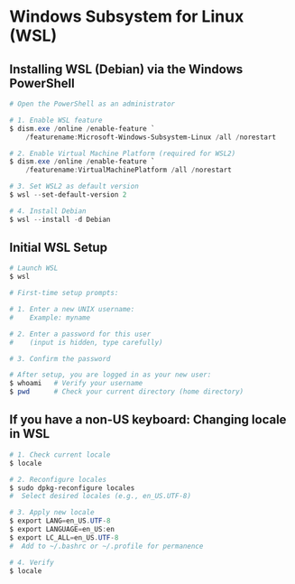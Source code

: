 # Windows Subsystem for Linux (WSL)

## Installing WSL (Debian) via the Windows PowerShell

```powershell
# Open the PowerShell as an administrator

# 1. Enable WSL feature
$ dism.exe /online /enable-feature `
    /featurename:Microsoft-Windows-Subsystem-Linux /all /norestart

# 2. Enable Virtual Machine Platform (required for WSL2)
$ dism.exe /online /enable-feature `
    /featurename:VirtualMachinePlatform /all /norestart

# 3. Set WSL2 as default version
$ wsl --set-default-version 2

# 4. Install Debian
$ wsl --install -d Debian
```

## Initial WSL Setup
```powershell
# Launch WSL
$ wsl

# First-time setup prompts:

# 1. Enter a new UNIX username:
#    Example: myname

# 2. Enter a password for this user
#    (input is hidden, type carefully)

# 3. Confirm the password

# After setup, you are logged in as your new user:
$ whoami   # Verify your username
$ pwd      # Check your current directory (home directory)
```

## If you have a non-US keyboard: Changing locale in WSL
```powershell
# 1. Check current locale
$ locale

# 2. Reconfigure locales
$ sudo dpkg-reconfigure locales
#  Select desired locales (e.g., en_US.UTF-8)

# 3. Apply new locale
$ export LANG=en_US.UTF-8
$ export LANGUAGE=en_US:en
$ export LC_ALL=en_US.UTF-8
#  Add to ~/.bashrc or ~/.profile for permanence

# 4. Verify
$ locale
```